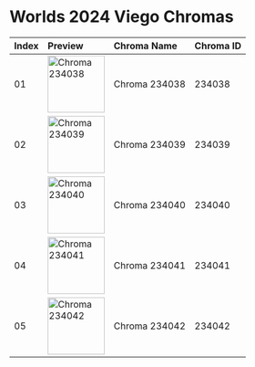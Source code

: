 # Worlds 2024 Viego Chromas

| Index | Preview | Chroma Name | Chroma ID |
|:---|:---|:---|:---|
| 01 | <img src='https://raw.communitydragon.org/latest/plugins/rcp-be-lol-game-data/global/default/v1/champion-chroma-images/234/234038.png' alt='Chroma 234038' width='100'> | Chroma 234038 | 234038 |
| 02 | <img src='https://raw.communitydragon.org/latest/plugins/rcp-be-lol-game-data/global/default/v1/champion-chroma-images/234/234039.png' alt='Chroma 234039' width='100'> | Chroma 234039 | 234039 |
| 03 | <img src='https://raw.communitydragon.org/latest/plugins/rcp-be-lol-game-data/global/default/v1/champion-chroma-images/234/234040.png' alt='Chroma 234040' width='100'> | Chroma 234040 | 234040 |
| 04 | <img src='https://raw.communitydragon.org/latest/plugins/rcp-be-lol-game-data/global/default/v1/champion-chroma-images/234/234041.png' alt='Chroma 234041' width='100'> | Chroma 234041 | 234041 |
| 05 | <img src='https://raw.communitydragon.org/latest/plugins/rcp-be-lol-game-data/global/default/v1/champion-chroma-images/234/234042.png' alt='Chroma 234042' width='100'> | Chroma 234042 | 234042 |
